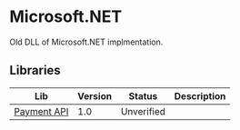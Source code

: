 # Microsoft.NET

Old DLL of Microsoft.NET implmentation.

## Libraries

| Lib                         | Version | Status     | Description |
| --------------------------- | ------- | ---------- | ----------- |
| [Payment API](Billmate.dll) | 1.0     | Unverified |             |
